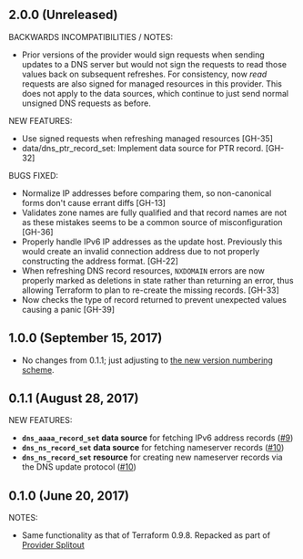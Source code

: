 ## 2.0.0 (Unreleased)

BACKWARDS INCOMPATIBILITIES / NOTES:
* Prior versions of the provider would sign requests when sending updates to a DNS server but would not sign the requests to read those values back on subsequent refreshes. For consistency, now _read_ requests are also signed for managed resources in this provider. This does not apply to the data sources, which continue to just send normal unsigned DNS requests as before.

NEW FEATURES:
* Use signed requests when refreshing managed resources [GH-35]
* data/dns_ptr_record_set: Implement data source for PTR record. [GH-32]

BUGS FIXED:

* Normalize IP addresses before comparing them, so non-canonical forms don't cause errant diffs [GH-13]
* Validates zone names are fully qualified and that record names are not as these mistakes seems to be a common source of misconfiguration [GH-36]
* Properly handle IPv6 IP addresses as the update host. Previously this would create an invalid connection address due to not properly constructing the address format. [GH-22]
* When refreshing DNS record resources, `NXDOMAIN` errors are now properly marked as deletions in state rather than returning an error, thus allowing Terraform to plan to re-create the missing records. [GH-33]
* Now checks the type of record returned to prevent unexpected values causing a panic [GH-39]

## 1.0.0 (September 15, 2017)

* No changes from 0.1.1; just adjusting to [the new version numbering scheme](https://www.hashicorp.com/blog/hashicorp-terraform-provider-versioning/).

## 0.1.1 (August 28, 2017)

NEW FEATURES:

* **`dns_aaaa_record_set` data source** for fetching IPv6 address records ([#9](https://github.com/terraform-providers/terraform-provider-dns/issues/9))
* **`dns_ns_record_set` data source** for fetching nameserver records ([#10](https://github.com/terraform-providers/terraform-provider-dns/issues/10))
* **`dns_ns_record_set` resource** for creating new nameserver records via the DNS update protocol ([#10](https://github.com/terraform-providers/terraform-provider-dns/issues/10))

## 0.1.0 (June 20, 2017)

NOTES:

* Same functionality as that of Terraform 0.9.8. Repacked as part of [Provider Splitout](https://www.hashicorp.com/blog/upcoming-provider-changes-in-terraform-0-10/)
